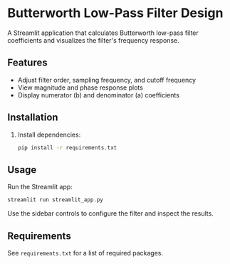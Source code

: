 # Butterworth Low-Pass Filter Design

A Streamlit application that calculates Butterworth low-pass filter coefficients and visualizes the filter's frequency response.

## Features
- Adjust filter order, sampling frequency, and cutoff frequency
- View magnitude and phase response plots
- Display numerator (b) and denominator (a) coefficients

## Installation
1. Install dependencies:
   ```bash
   pip install -r requirements.txt
   ```

## Usage
Run the Streamlit app:

```bash
streamlit run streamlit_app.py
```

Use the sidebar controls to configure the filter and inspect the results.

## Requirements
See `requirements.txt` for a list of required packages.
